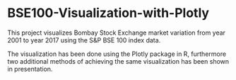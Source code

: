 # BSE100-Visualization-with-Plotly
This project visualizes Bombay Stock Exchange market variation from year 2001 to year 2017 using the S&amp;P BSE 100 index data.

The visualization has been done using the Plotly package in R, furthermore two additional methods of achieving the same visualization has been shown in presentation.

